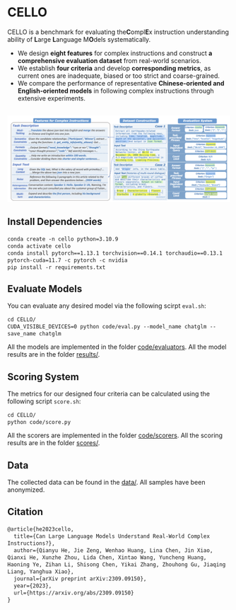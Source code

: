 # CELLO

CELLO is a benchmark for evaluating the**C**ompl**E**x instruction understanding ability of **L**arge **L**anguage M**O**dels systematically.

- We design **eight features** for complex instructions and construct **a comprehensive evaluation dataset** from real-world scenarios.
- We establish **four criteria** and develop **corresponding metrics**, as current ones are inadequate, biased or too strict and coarse-grained.
- We compare the performance of representative **Chinese-oriented and English-oriented models** in following complex instructions through extensive experiments.

<p align="center">
    <br>
    <img src="framework.png" width="900"/>
    <br>
</p>

## Install Dependencies

```
conda create -n cello python=3.10.9
conda activate cello
conda install pytorch==1.13.1 torchvision==0.14.1 torchaudio==0.13.1 pytorch-cuda=11.7 -c pytorch -c nvidia
pip install -r requirements.txt
```

## Evaluate Models

You can evaluate any desired model via the following scirpt `eval.sh`:

```
cd CELLO/
CUDA_VISIBLE_DEVICES=0 python code/eval.py --model_name chatglm --save_name chatglm
```

All the models are implemented in the folder [code/evaluators](code/evaluators/).
All the model results are in the folder [results/](results/).

## Scoring System

The metrics for our designed four criteria can be calculated using the following script  `score.sh`:

```
cd CELLO/
python code/score.py
```

All the scorers are implemented in the folder [code/scorers](code/scorers/).
All the scoring results are in the folder [scores/](scores/).

## Data

The collected data can be found in the [data/](data/). All samples have been anonymized.

## Citation

```
@article{he2023cello,
  title={Can Large Language Models Understand Real-World Complex Instructions?},
  author={Qianyu He, Jie Zeng, Wenhao Huang, Lina Chen, Jin Xiao, Qianxi He, Xunzhe Zhou, Lida Chen, Xintao Wang, Yuncheng Huang, Haoning Ye, Zihan Li, Shisong Chen, Yikai Zhang, Zhouhong Gu, Jiaqing Liang, Yanghua Xiao},
  journal={arXiv preprint arXiv:2309.09150},
  year={2023},
  url={https://arxiv.org/abs/2309.09150}
}
```